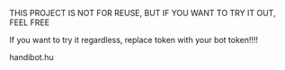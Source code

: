 THIS PROJECT IS NOT FOR REUSE, BUT IF YOU WANT TO TRY IT OUT, FEEL FREE

If you want to try it regardless, replace token with your bot token!!!!

handibot.hu
